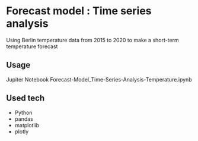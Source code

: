 # Forecast model : Time series analysis
Using Berlin temperature data from 2015 to 2020 to make a short-term temperature forecast




Usage
--------
Jupiter Notebook Forecast-Model_Time-Series-Analysis-Temperature.ipynb


Used tech
--------
- Python
- pandas
- matplotlib
- plotly
